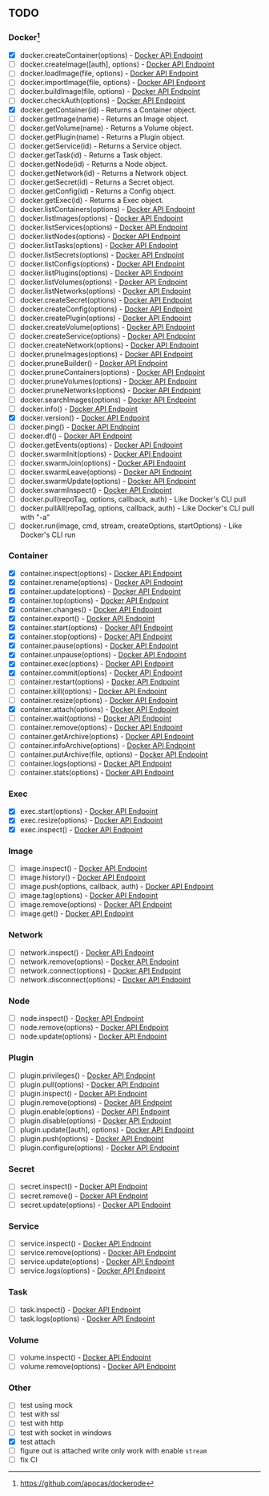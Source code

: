 ## TODO

### Docker[^1]

- [x] docker.createContainer(options) - [Docker API Endpoint](https://docs.docker.com/engine/api/v1.47/#operation/ContainerCreate)
- [ ] docker.createImage([auth], options) - [Docker API Endpoint](https://docs.docker.com/engine/api/v1.47/#operation/ImageCreate)
- [ ] docker.loadImage(file, options) - [Docker API Endpoint](https://docs.docker.com/engine/api/v1.47/#operation/ImageLoad)
- [ ] docker.importImage(file, options) - [Docker API Endpoint](https://docs.docker.com/engine/api/v1.47/#operation/ImageCreate)
- [ ] docker.buildImage(file, options) - [Docker API Endpoint](https://docs.docker.com/engine/api/v1.47/#operation/ImageBuild)
- [ ] docker.checkAuth(options) - [Docker API Endpoint](https://docs.docker.com/engine/api/v1.47/#operation/SystemAuth)
- [x] docker.getContainer(id) - Returns a Container object.
- [ ] docker.getImage(name) - Returns an Image object.
- [ ] docker.getVolume(name) - Returns a Volume object.
- [ ] docker.getPlugin(name) - Returns a Plugin object.
- [ ] docker.getService(id) - Returns a Service object.
- [ ] docker.getTask(id) - Returns a Task object.
- [ ] docker.getNode(id) - Returns a Node object.
- [ ] docker.getNetwork(id) - Returns a Network object.
- [ ] docker.getSecret(id) - Returns a Secret object.
- [ ] docker.getConfig(id) - Returns a Config object.
- [ ] docker.getExec(id) - Returns a Exec object.
- [ ] docker.listContainers(options) - [Docker API Endpoint](https://docs.docker.com/engine/api/v1.47/#operation/ContainerList)
- [ ] docker.listImages(options) - [Docker API Endpoint](https://docs.docker.com/engine/api/v1.47/#operation/ImageList)
- [ ] docker.listServices(options) - [Docker API Endpoint](https://docs.docker.com/engine/api/v1.47/#operation/ServiceList)
- [ ] docker.listNodes(options) - [Docker API Endpoint](https://docs.docker.com/engine/api/v1.47/#operation/NodeList)
- [ ] docker.listTasks(options) - [Docker API Endpoint](https://docs.docker.com/engine/api/v1.47/#operation/TaskList)
- [ ] docker.listSecrets(options) - [Docker API Endpoint](https://docs.docker.com/engine/api/v1.47/#operation/SecretList)
- [ ] docker.listConfigs(options) - [Docker API Endpoint](https://docs.docker.com/engine/api/v1.47/#operation/ConfigList)
- [ ] docker.listPlugins(options) - [Docker API Endpoint](https://docs.docker.com/engine/api/v1.47/#operation/PluginList)
- [ ] docker.listVolumes(options) - [Docker API Endpoint](https://docs.docker.com/engine/api/v1.47/#operation/VolumeList)
- [ ] docker.listNetworks(options) - [Docker API Endpoint](https://docs.docker.com/engine/api/v1.47/#operation/NetworkList)
- [ ] docker.createSecret(options) - [Docker API Endpoint](https://docs.docker.com/engine/api/v1.47/#operation/SecretCreate)
- [ ] docker.createConfig(options) - [Docker API Endpoint](https://docs.docker.com/engine/api/v1.47/#operation/ConfigCreate)
- [ ] docker.createPlugin(options) - [Docker API Endpoint](https://docs.docker.com/engine/api/v1.47/#operation/PluginCreate)
- [ ] docker.createVolume(options) - [Docker API Endpoint](https://docs.docker.com/engine/api/v1.47/#operation/VolumeCreate)
- [ ] docker.createService(options) - [Docker API Endpoint](https://docs.docker.com/engine/api/v1.47/#operation/ServiceCreate)
- [ ] docker.createNetwork(options) - [Docker API Endpoint](https://docs.docker.com/engine/api/v1.47/#operation/NetworkCreate)
- [ ] docker.pruneImages(options) - [Docker API Endpoint](https://docs.docker.com/engine/api/v1.47/#operation/ImagePrune)
- [ ] docker.pruneBuilder() - [Docker API Endpoint](https://docs.docker.com/engine/api/v1.47/#operation/BuildPrune)
- [ ] docker.pruneContainers(options) - [Docker API Endpoint](https://docs.docker.com/engine/api/v1.47/#operation/ContainerPrune)
- [ ] docker.pruneVolumes(options) - [Docker API Endpoint](https://docs.docker.com/engine/api/v1.47/#operation/VolumePrune)
- [ ] docker.pruneNetworks(options) - [Docker API Endpoint](https://docs.docker.com/engine/api/v1.47/#operation/NetworkPrune)
- [ ] docker.searchImages(options) - [Docker API Endpoint](https://docs.docker.com/engine/api/v1.47/#operation/ImageSearch)
- [ ] docker.info() - [Docker API Endpoint](https://docs.docker.com/engine/api/v1.47/#operation/SystemInfo)
- [x] docker.version() - [Docker API Endpoint](https://docs.docker.com/engine/api/v1.47/#operation/SystemVersion)
- [ ] docker.ping() - [Docker API Endpoint](https://docs.docker.com/engine/api/v1.47/#operation/SystemPing)
- [ ] docker.df() - [Docker API Endpoint](https://docs.docker.com/engine/api/v1.47/#operation/SystemDataUsage)
- [ ] docker.getEvents(options) - [Docker API Endpoint](https://docs.docker.com/engine/api/v1.47/#operation/SystemEvents)
- [ ] docker.swarmInit(options) - [Docker API Endpoint](https://docs.docker.com/engine/api/v1.47/#operation/SwarmInit)
- [ ] docker.swarmJoin(options) - [Docker API Endpoint](https://docs.docker.com/engine/api/v1.47/#operation/SwarmJoin)
- [ ] docker.swarmLeave(options) - [Docker API Endpoint](https://docs.docker.com/engine/api/v1.47/#operation/SwarmLeave)
- [ ] docker.swarmUpdate(options) - [Docker API Endpoint](https://docs.docker.com/engine/api/v1.47/#operation/SwarmUpdate)
- [ ] docker.swarmInspect() - [Docker API Endpoint](https://docs.docker.com/engine/api/v1.47/#operation/SwarmInspect)
- [ ] docker.pull(repoTag, options, callback, auth) - Like Docker's CLI pull
- [ ] docker.pullAll(repoTag, options, callback, auth) - Like Docker's CLI pull with "-a"
- [ ] docker.run(image, cmd, stream, createOptions, startOptions) - Like Docker's CLI run

### Container

- [x] container.inspect(options) - [Docker API Endpoint](https://docs.docker.com/engine/api/v1.47/#operation/ContainerInspect)
- [x] container.rename(options) - [Docker API Endpoint](https://docs.docker.com/engine/api/v1.47/#operation/ContainerRename)
- [x] container.update(options) - [Docker API Endpoint](https://docs.docker.com/engine/api/v1.47/#operation/ContainerUpdate)
- [x] container.top(options) - [Docker API Endpoint](https://docs.docker.com/engine/api/v1.47/#operation/ContainerTop)
- [x] container.changes() - [Docker API Endpoint](https://docs.docker.com/engine/api/v1.47/#operation/ContainerChanges)
- [x] container.export() - [Docker API Endpoint](https://docs.docker.com/engine/api/v1.47/#operation/ContainerExport)
- [x] container.start(options) - [Docker API Endpoint](https://docs.docker.com/engine/api/v1.47/#operation/ContainerStart)
- [x] container.stop(options) - [Docker API Endpoint](https://docs.docker.com/engine/api/v1.47/#operation/ContainerStop)
- [x] container.pause(options) - [Docker API Endpoint](https://docs.docker.com/engine/api/v1.47/#operation/ContainerPause)
- [x] container.unpause(options) - [Docker API Endpoint](https://docs.docker.com/engine/api/v1.47/#operation/ContainerUnpause)
- [x] container.exec(options) - [Docker API Endpoint](https://docs.docker.com/engine/api/v1.47/#operation/ContainerExec)
- [x] container.commit(options) - [Docker API Endpoint](https://docs.docker.com/engine/api/v1.47/#operation/ImageCommit)
- [ ] container.restart(options) - [Docker API Endpoint](https://docs.docker.com/engine/api/v1.47/#operation/ContainerRestart)
- [ ] container.kill(options) - [Docker API Endpoint](https://docs.docker.com/engine/api/v1.47/#operation/ContainerKill)
- [ ] container.resize(options) - [Docker API Endpoint](https://docs.docker.com/engine/api/v1.47/#operation/ContainerResize)
- [x] container.attach(options) - [Docker API Endpoint](https://docs.docker.com/engine/api/v1.47/#operation/ContainerAttach)
- [ ] container.wait(options) - [Docker API Endpoint](https://docs.docker.com/engine/api/v1.47/#operation/ContainerWait)
- [ ] container.remove(options) - [Docker API Endpoint](https://docs.docker.com/engine/api/v1.47/#operation/ContainerDelete)
- [ ] container.getArchive(options) - [Docker API Endpoint](https://docs.docker.com/engine/api/v1.47/#operation/ContainerArchive)
- [ ] container.infoArchive(options) - [Docker API Endpoint](https://docs.docker.com/engine/api/v1.47/#operation/ContainerArchiveInfo)
- [ ] container.putArchive(file, options) - [Docker API Endpoint](https://docs.docker.com/engine/api/v1.47/#operation/PutContainerArchive)
- [ ] container.logs(options) - [Docker API Endpoint](https://docs.docker.com/engine/api/v1.47/#operation/ContainerLogs)
- [ ] container.stats(options) - [Docker API Endpoint](https://docs.docker.com/engine/api/v1.47/#operation/ContainerStats)

### Exec

- [x] exec.start(options) - [Docker API Endpoint](https://docs.docker.com/engine/api/v1.47/#operation/ExecStart)
- [x] exec.resize(options) - [Docker API Endpoint](https://docs.docker.com/engine/api/v1.47/#operation/ExecResize)
- [x] exec.inspect() - [Docker API Endpoint](https://docs.docker.com/engine/api/v1.47/#operation/ExecInspect)

### Image

- [ ] image.inspect() - [Docker API Endpoint](https://docs.docker.com/engine/api/v1.47/#operation/ImageInspect)
- [ ] image.history() - [Docker API Endpoint](https://docs.docker.com/engine/api/v1.47/#operation/ImageHistory)
- [ ] image.push(options, callback, auth) - [Docker API Endpoint](https://docs.docker.com/engine/api/v1.47/#operation/ImagePush)
- [ ] image.tag(options) - [Docker API Endpoint](https://docs.docker.com/engine/api/v1.47/#operation/ImageTag)
- [ ] image.remove(options) - [Docker API Endpoint](https://docs.docker.com/engine/api/v1.47/#operation/ImageDelete)
- [ ] image.get() - [Docker API Endpoint](https://docs.docker.com/engine/api/v1.47/#operation/ImageGet)

### Network

- [ ] network.inspect() - [Docker API Endpoint](https://docs.docker.com/engine/api/v1.47/#operation/NetworkInspect)
- [ ] network.remove(options) - [Docker API Endpoint](https://docs.docker.com/engine/api/v1.47/#operation/NetworkDelete)
- [ ] network.connect(options) - [Docker API Endpoint](https://docs.docker.com/engine/api/v1.47/#operation/NetworkConnect)
- [ ] network.disconnect(options) - [Docker API Endpoint](https://docs.docker.com/engine/api/v1.47/#operation/NetworkDisconnect)

### Node

- [ ] node.inspect() - [Docker API Endpoint](https://docs.docker.com/engine/api/v1.47/#operation/NodeInspect)
- [ ] node.remove(options) - [Docker API Endpoint](https://docs.docker.com/engine/api/v1.47/#operation/NodeDelete)
- [ ] node.update(options) - [Docker API Endpoint](https://docs.docker.com/engine/api/v1.47/#operation/NodeUpdate)

### Plugin

- [ ] plugin.privileges() - [Docker API Endpoint](https://docs.docker.com/engine/api/v1.47/#operation/GetPluginPrivileges)
- [ ] plugin.pull(options) - [Docker API Endpoint](https://docs.docker.com/engine/api/v1.47/#operation/PluginPull)
- [ ] plugin.inspect() - [Docker API Endpoint](https://docs.docker.com/engine/api/v1.47/#operation/PluginInspect)
- [ ] plugin.remove(options) - [Docker API Endpoint](https://docs.docker.com/engine/api/v1.47/#operation/PluginDelete)
- [ ] plugin.enable(options) - [Docker API Endpoint](https://docs.docker.com/engine/api/v1.47/#operation/PluginEnable)
- [ ] plugin.disable(options) - [Docker API Endpoint](https://docs.docker.com/engine/api/v1.47/#operation/PluginDisable)
- [ ] plugin.update([auth], options) - [Docker API Endpoint](https://docs.docker.com/engine/api/v1.47/#operation/PluginUpgrade)
- [ ] plugin.push(options) - [Docker API Endpoint](https://docs.docker.com/engine/api/v1.47/#operation/PluginPush)
- [ ] plugin.configure(options) - [Docker API Endpoint](https://docs.docker.com/engine/api/v1.47/#operation/PluginSet)

### Secret

- [ ] secret.inspect() - [Docker API Endpoint](https://docs.docker.com/engine/api/v1.47/#operation/SecretInspect)
- [ ] secret.remove() - [Docker API Endpoint](https://docs.docker.com/engine/api/v1.47/#operation/SecretDelete)
- [ ] secret.update(options) - [Docker API Endpoint](https://docs.docker.com/engine/api/v1.47/#operation/SecretUpdate)

### Service

- [ ] service.inspect() - [Docker API Endpoint](https://docs.docker.com/engine/api/v1.47/#operation/ServiceInspect)
- [ ] service.remove(options) - [Docker API Endpoint](https://docs.docker.com/engine/api/v1.47/#operation/ServiceDelete)
- [ ] service.update(options) - [Docker API Endpoint](https://docs.docker.com/engine/api/v1.47/#operation/ServiceUpdate)
- [ ] service.logs(options) - [Docker API Endpoint](https://docs.docker.com/engine/api/v1.47/#operation/ServiceLogs)

### Task

- [ ] task.inspect() - [Docker API Endpoint](https://docs.docker.com/engine/api/v1.47/#operation/TaskInspect)
- [ ] task.logs(options) - [Docker API Endpoint](https://docs.docker.com/engine/api/v1.47/#operation/Session)

### Volume

- [ ] volume.inspect() - [Docker API Endpoint](https://docs.docker.com/engine/api/v1.47/#operation/VolumeInspect)
- [ ] volume.remove(options) - [Docker API Endpoint](https://docs.docker.com/engine/api/v1.47/#operation/VolumeDelete)

### Other

- [ ] test using mock
- [ ] test with ssl
- [ ] test with http
- [ ] test with socket in windows
- [x] test attach
- [ ] figure out is attached write only work with enable `stream`
- [ ] fix CI

[^1]: https://github.com/apocas/dockerode
